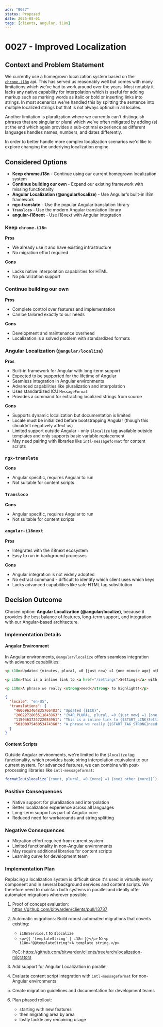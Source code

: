 ```yaml
---
adr: "0027"
status: Proposed
date: 2025-08-01
tags: [clients, angular, i18n]
---
```


# 0027 - Improved Localization

<AdrTable frontMatter={frontMatter}></AdrTable>

## Context and Problem Statement

We currently use a homegrown localization system based on the
[`chrome.i18n`](https://developer.chrome.com/docs/extensions/reference/api/i18n) api. This has
served us reasonably well but comes with many limitations which we've had to work around over the
years. Most notably it lacks any native capability for interpolation which is useful for adding
markup such as marking words as italic or bold or inserting links into strings. In most scenarios
we've handled this by splitting the sentence into multiple localized strings but that is not always
optimal in all locales.

Another limitation is pluralization where we currently can't distinguish phrases that are singular
or plural which we've often mitigated by adding (s) at the end which again provides a sub-optimal
experience as different languages handles names, numbers, and dates differently.

In order to better handle more complex localization scenarios we'd like to explore changing the
underlying localization engine.

## Considered Options

- **Keep chrome.i18n** - Continue using our current homegrown localization system
- **Continue building our own** - Expand our existing framework with missing functionality
- **Angular Localization (@angular/localize)** - Use Angular's built-in i18n framework
- **ngx-translate** - Use the popular Angular translation library
- **`Transloco`** - Use the modern Angular translation library
- **angular-i18next** - Use i18next with Angular integration

### Keep `chrome.i18n`

**Pros**

- We already use it and have existing infrastructure
- No migration effort required

**Cons**

- Lacks native interpolation capabilities for HTML
- No pluralization support

### Continue building our own

**Pros**

- Complete control over features and implementation
- Can be tailored exactly to our needs

**Cons**

- Development and maintenance overhead
- Localization is a solved problem with standardized formats

### Angular Localization (`@angular/localize`)

**Pros**

- Built-in framework for Angular with long-term support
- Expected to be supported for the lifetime of Angular
- Seamless integration in Angular environments
- Advanced capabilities like pluralization and interpolation
- Uses standardized ICU `MessageFormat`
- Provides a command for extracting localized strings from source

**Cons**

- Supports dynamic localization but documentation is limited
- Locale must be initialized before bootstrapping Angular (though this shouldn't negatively affect
  us)
- Limited support outside Angular - only `$localize` tag available outside templates and only
  supports basic variable replacement
- May need pairing with libraries like `intl-messageformat` for content scripts

### `ngx-translate`

**Cons**

- Angular specific, requires Angular to run
- Not suitable for content scripts

### `Transloco`

**Cons**

- Angular specific, requires Angular to run
- Not suitable for content scripts

### `angular-i18next`

**Pros**

- Integrates with the i18next ecosystem
- Easy to run in background processes

**Cons**

- Angular integration is not widely adopted
- No extract command - difficult to identify which client uses which keys
- Lacks advanced capabilities like safe HTML tag substitution

## Decision Outcome

Chosen option: **Angular Localization (@angular/localize)**, because it provides the best balance of
features, long-term support, and integration with our Angular-based architecture.

### Implementation Details

#### Angular Environment

In Angular environments, `@angular/localize` offers seamless integration with advanced capabilities:

```html
<p i18n>Updated {minutes, plural, =0 {just now} =1 {one minute ago} other {{{ 5 }} minutes ago}}</p>

<p i18n>This is a inline link to <a href="/settings">Settings</a> with text before and after.</p>

<p i18n>A phrase we really <strong>need</strong> to highlight!</p>
```

```json
{
  "locale": "en-US",
  "translations": {
    "4606963464835766483": "Updated {$ICU}",
    "2002272803511843863": "{VAR_PLURAL, plural, =0 {just now} =1 {one minute ago} other {{INTERPOLATION} minutes ago}}",
    "1150463724722084961": "This is a inline link to {$START_LINK}Settings{$CLOSE_LINK} with text before and after.",
    "5010897546053474360": "A phrase we really {$START_TAG_STRONG}need{$CLOSE_TAG_STRONG} to highlight!"
  }
}
```

#### Content Scripts

Outside Angular environments, we're limited to the `$localize` tag functionality, which provides
basic string interpolation equivalent to our current system. For advanced features, we can combine
with post-processing libraries like `intl-messageformat`:

```typescript
formatIcu($localize`{count, plural, =0 {none} =1 {one} other {more}}`);
```

### Positive Consequences

- Native support for pluralization and interpolation
- Better localization experience across all languages
- Long-term support as part of Angular core
- Reduced need for workarounds and string splitting

### Negative Consequences

- Migration effort required from current system
- Limited functionality in non-Angular environments
- May require additional libraries for content scripts
- Learning curve for development team

### Implementation Plan

Replacing a localization system is difficult since it's used in virtually every component and in
several background services and content scripts. We therefore need to maintain both systems in
parallel and ideally offer automated migrations wherever possible.

1. Proof of concept evaluation: https://github.com/bitwarden/clients/pull/13737
2. Automatic migrations: Build robust automated migrations that coverts existing:

   - `i18nService.t` to `$localize`
   - `<p>{{ 'templateString' | i18n }}</p>` to `<p i18n="@@templateString">A template string.</p>`

   PoC: https://github.com/bitwarden/clients/tree/arch/localization-migrators

3. Add support for Angular Localization in parallel
4. Evaluate content script integration with `intl-messageformat` for non-Angular environments
5. Create migration guidelines and documentation for development teams
6. Plan phased rollout:
   - starting with new features
   - then migrating area by area
   - lastly tackle any remaining usage
